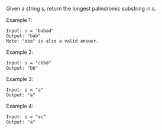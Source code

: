 Given a string s, return the longest palindromic substring in s.

 

Example 1:

    Input: s = "babad"
    Output: "bab"
    Note: "aba" is also a valid answer.
Example 2:

    Input: s = "cbbd"
    Output: "bb"
Example 3:

    Input: s = "a"
    Output: "a"
Example 4:

    Input: s = "ac"
    Output: "a"